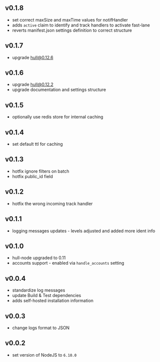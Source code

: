 ## v0.1.8
- set correct maxSize and maxTime values for notifHandler
- adds `active` claim to identify and track handlers to activate fast-lane
- reverts manifest.json settings definition to correct structure

## v0.1.7
- upgrade hull@0.12.6

## v0.1.6
- upgrade hull@0.12.2
- upgrade documentation and settings structure

## v0.1.5
- optionally use redis store for internal caching

## v0.1.4
- set default ttl for caching

## v0.1.3
- hotfix ignore filters on batch
- hotfix public_id field

## v0.1.2
- hotfix the wrong incoming track handler

## v0.1.1
- logging messages updates - levels adjusted and added more ident info

## v0.1.0
- hull-node upgraded to 0.11
- accounts support - enabled via `handle_accounts` setting

## v0.0.4
- standardize log messages
- update Build & Test dependencies
- adds self-hosted installation information

## v0.0.3
- change logs format to JSON

## v0.0.2
- set version of NodeJS to `6.10.0`
